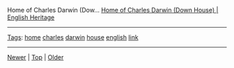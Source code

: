 <!--
title: Home of Charles Darwin (Down House) | English Heritage
date: 2020-06-28T14:51:45.059Z
tags: home, charles, darwin, house, english, link
-->





Home of Charles Darwin (Dow...
[Home of Charles Darwin (Down House) | English Heritage](http://www.english-heritage.org.uk/visit/places/home-of-charles-darwin-down-house)

<!--BOTTOM-POST-NAVIGATION-->
---

[Tags](tags.md): [home](tag-home.md) [charles](tag-charles.md) [darwin](tag-darwin.md) [house](tag-house.md) [english](tag-english.md) [link](tag-link.md)

---

[Newer](124405874737.md) | [Top](index.md) | [Older](124492938457.md)